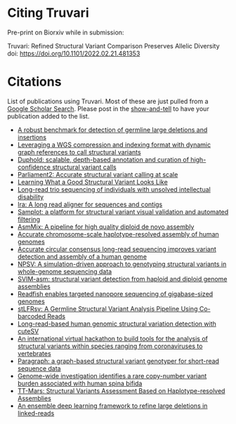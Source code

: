 # Citing Truvari

Pre-print on Biorxiv while in submission:

Truvari: Refined Structural Variant Comparison Preserves Allelic Diversity  
doi: https://doi.org/10.1101/2022.02.21.481353

# Citations

List of publications using Truvari. Most of these are just pulled from a [Google Scholar Search](https://scholar.google.com/scholar?q=truvari). Please post in the [show-and-tell](https://github.com/spiralgenetics/truvari/discussions/categories/show-and-tell) to have your publication added to the list.
* [A robust benchmark for detection of germline large deletions and insertions](https://www.nature.com/articles/s41587-020-0538-8)
* [Leveraging a WGS compression and indexing format with dynamic graph references to call structural variants](https://www.biorxiv.org/content/10.1101/2020.04.24.060202v1.abstract)
* [Duphold: scalable, depth-based annotation and curation of high-confidence structural variant calls](https://academic.oup.com/gigascience/article/8/4/giz040/5477467?login=true)
* [Parliament2: Accurate structural variant calling at scale](https://academic.oup.com/gigascience/article/9/12/giaa145/6042728)
* [Learning What a Good Structural Variant Looks Like](https://www.biorxiv.org/content/10.1101/2020.05.22.111260v1.full)
* [Long-read trio sequencing of individuals with unsolved intellectual disability](https://www.nature.com/articles/s41431-020-00770-0)
* [lra: A long read aligner for sequences and contigs](https://journals.plos.org/ploscompbiol/article?id=10.1371/journal.pcbi.1009078)
* [Samplot: a platform for structural variant visual validation and automated filtering](https://genomebiology.biomedcentral.com/articles/10.1186/s13059-021-02380-5)
* [AsmMix: A pipeline for high quality diploid de novo assembly](https://www.biorxiv.org/content/10.1101/2021.01.15.426893v1.abstract)
* [Accurate chromosome-scale haplotype-resolved assembly of human genomes](https://www.nature.com/articles/s41587-020-0711-0)
* [Accurate circular consensus long-read sequencing improves variant detection and assembly of a human genome](https://www.nature.com/articles/s41587-019-0217-9)
* [NPSV: A simulation-driven approach to genotyping structural variants in whole-genome sequencing data](https://academic.oup.com/bioinformatics/article-abstract/37/11/1497/5466452)
* [SVIM-asm: structural variant detection from haploid and diploid genome assemblies](https://academic.oup.com/bioinformatics/article/36/22-23/5519/6042701?login=true)
* [Readfish enables targeted nanopore sequencing of gigabase-sized genomes](https://www.nature.com/articles/s41587-020-00746-x)
* [stLFRsv: A Germline Structural Variant Analysis Pipeline Using Co-barcoded Reads](https://internal-journal.frontiersin.org/articles/10.3389/fgene.2021.636239/full)
* [Long-read-based human genomic structural variation detection with cuteSV](https://genomebiology.biomedcentral.com/articles/10.1186/s13059-020-02107-y)
* [An international virtual hackathon to build tools for the analysis of structural variants within species ranging from coronaviruses to vertebrates](https://f1000research.com/articles/10-246)
* [Paragraph: a graph-based structural variant genotyper for short-read sequence data](https://link.springer.com/article/10.1186/s13059-019-1909-7)
* [Genome-wide investigation identifies a rare copy-number variant burden associated with human spina bifida](https://www.nature.com/articles/s41436-021-01126-9)
* [TT-Mars: Structural Variants Assessment Based on Haplotype-resolved Assemblies](https://www.biorxiv.org/content/10.1101/2021.09.27.462044v1.abstract)
* [An ensemble deep learning framework to refine large deletions in linked-reads](https://www.biorxiv.org/content/10.1101/2021.09.27.462057v1.abstract)

